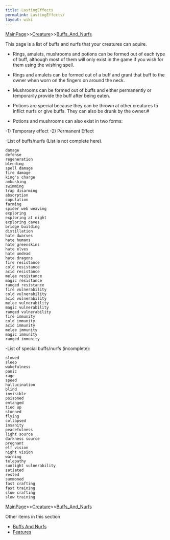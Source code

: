 ```yaml
---
title: LastingEffects
permalink: LastingEffects/
layout: wiki
---
```


[MainPage](/keeperrl_wiki/ "wikilink")>>[Creature](/keeperrl_wiki/Creature "wikilink")>>[Buffs_And_Nurfs](/keeperrl_wiki/Buffs_And_Nurfs "wikilink")

This page is a list of buffs and nurfs that your creatures can aquire.

- Rings, amulets, mushrooms and potions can be formed out of each type of buff, although most of them will only exist in the game if you wish for them using the wishing spell.
- Rings and amulets can be formed out of a buff and grant that buff to the owner when worn on the fingers on around the neck.
- Mushrooms can be formed out of buffs and either permanently or temporarily provide the buff after being eaten.
- Potions are special because they can be thrown at other creatures to inflict nurfs or give buffs. They can also be drunk by the owner.#
 
- Potions and mushrooms can also exist in two forms:

-1) Temporary effect
-2) Permanent Effect

-List of buffs/nurfs (List is not complete here).

	damage
	defense
	regeneration
	bleeding
	spell damage
	fire damage
	king's charge
	ambushing
	swimming
	trap disarming
	absorption
	copulation
	farming
	spider web weaving
	exploring
	exploring at night
	exploring caves
	bridge building
	distillation
	hate dwarves
	hate humans
	hate greenskins
	hate elves
	hate undead
	hate dragons
	fire resistance
	cold resistance
	acid resistance
	melee resistance
	magic resistance
	ranged resistance
	fire vulnerability
	cold vulnerability
	acid vulnerability
	melee vulnerability
	magic vulnerability
	ranged vulnerability
	fire immunity
	cold immunity
	acid immunity
	melee immunity
	magic immunity
	ranged immunity
	
-List of special buffs/nurfs (incomplete):

	slowed
	sleep
	wakefulness
	panic
	rage
	speed 
	hallucination
	blind
	invisible
	poisoned
	entanged
	tied up
	stunned
	flying
	collapsed
	insanity
	peacefulness
	light source
	darkness source
	pregnant
	elf vision
	night vision
	warning
	telepathy
	sunlight vulnerability
	satiated
	rested
	summoned
	fast crafting
	fast training
	slow crafting
	slow training

[MainPage](/keeperrl_wiki/ "wikilink")>>[Creature](/keeperrl_wiki/Creature "wikilink")>>[Buffs_And_Nurfs](/keeperrl_wiki/Buffs_And_Nurfs "wikilink")

Other items in this section
-    [Buffs And Nurfs](/keeperrl_wiki/Buffs_And_Nurfs "wikilink")
-    [Features](/keeperrl_wiki/Features "wikilink")
